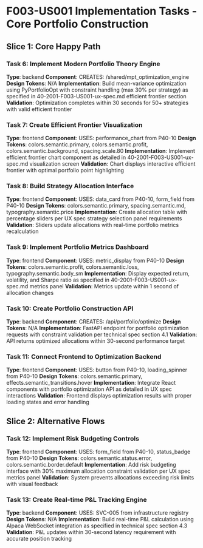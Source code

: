 # F003-US001 Implementation Tasks - Core Portfolio Construction

## Slice 1: Core Happy Path

### Task 6: Implement Modern Portfolio Theory Engine
**Type**: backend
**Component**: CREATES: /shared/mpt_optimization_engine
**Design Tokens**: N/A
**Implementation**:
Build mean-variance optimization using PyPortfolioOpt with constraint handling (max 30% per strategy) as specified in 40-2001-F003-US001-ux-spec.md efficient frontier section
**Validation**: Optimization completes within 30 seconds for 50+ strategies with valid efficient frontier

### Task 7: Create Efficient Frontier Visualization
**Type**: frontend
**Component**: USES: performance_chart from P40-10
**Design Tokens**: colors.semantic.primary, colors.semantic.profit, colors.semantic.background, spacing.scale.80
**Implementation**:
Implement efficient frontier chart component as detailed in 40-2001-F003-US001-ux-spec.md visualization screen
**Validation**: Chart displays interactive efficient frontier with optimal portfolio point highlighting

### Task 8: Build Strategy Allocation Interface
**Type**: frontend
**Component**: USES: data_card from P40-10, form_field from P40-10
**Design Tokens**: colors.semantic.primary, spacing.semantic.md, typography.semantic.price
**Implementation**:
Create allocation table with percentage sliders per UX spec strategy selection panel requirements
**Validation**: Sliders update allocations with real-time portfolio metrics recalculation

### Task 9: Implement Portfolio Metrics Dashboard
**Type**: frontend
**Component**: USES: metric_display from P40-10
**Design Tokens**: colors.semantic.profit, colors.semantic.loss, typography.semantic.body_sm
**Implementation**:
Display expected return, volatility, and Sharpe ratio as specified in 40-2001-F003-US001-ux-spec.md metrics panel
**Validation**: Metrics update within 1 second of allocation changes

### Task 10: Create Portfolio Construction API
**Type**: backend
**Component**: CREATES: /api/portfolio/optimize
**Design Tokens**: N/A
**Implementation**:
FastAPI endpoint for portfolio optimization requests with constraint validation per technical spec section 4.1
**Validation**: API returns optimized allocations within 30-second performance target

### Task 11: Connect Frontend to Optimization Backend
**Type**: frontend
**Component**: USES: button from P40-10, loading_spinner from P40-10
**Design Tokens**: colors.semantic.primary, effects.semantic_transitions.hover
**Implementation**:
Integrate React components with portfolio optimization API as detailed in UX spec interactions
**Validation**: Frontend displays optimization results with proper loading states and error handling

## Slice 2: Alternative Flows

### Task 12: Implement Risk Budgeting Controls
**Type**: frontend
**Component**: USES: form_field from P40-10, status_badge from P40-10
**Design Tokens**: colors.semantic.status.error, colors.semantic.border.default
**Implementation**:
Add risk budgeting interface with 30% maximum allocation constraint validation per UX spec metrics panel
**Validation**: System prevents allocations exceeding risk limits with visual feedback

### Task 13: Create Real-time P&L Tracking Engine
**Type**: backend
**Component**: USES: SVC-005 from infrastructure registry
**Design Tokens**: N/A
**Implementation**:
Build real-time P&L calculation using Alpaca WebSocket integration as specified in technical spec section 4.3
**Validation**: P&L updates within 30-second latency requirement with accurate position tracking